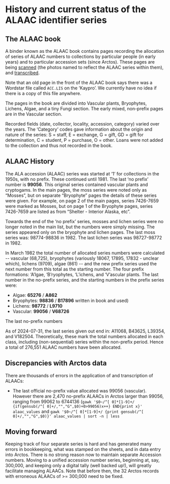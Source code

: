 # History and current status of the ALAAC identifier series

## The ALAAC book

A binder known as the ALAAC book contains pages recording the
allocation of series of ALAAC numbers to collections by particular
people (in early years) and to particular accession sets (since
Arctos).  These pages are being [scanned][1] (the photos named to
reflect the ALAAC series within them), and [transcribed][2].

Note that an old page in the front of the ALAAC book says there was a
Wordstar file called `ACC.LIS` on the ‘Kaypro’. We currently have no
idea if there is a copy of this file anywhere.

The pages in the book are divided into Vascular plants, Bryophytes,
Lichens, Algae, and a tiny Fungi section.  The early mixed,
non-prefix pages are in the Vascular section.

Recorded fields (date, collector, locality, accession, category)
varied over the years. The ‘Category’ codes gave information about the
origin and nature of the series: S = staff, E = exchange, G = gift, GD
= gift for determination, C = student, P = purchase, O = other.  Loans
were not added to the collection and thus not recorded in the book.

## ALAAC History

The ALA accession (ALAAC) series was started at ‘1’ for collections in
the 1950s, with no prefix. These continued until 1981. The last ‘no
prefix’ number is **99056**. This original series contained vascular
plants and cryptogams. In the main pages, the moss series were noted
only as “Mosses”, but on separate “Bryophyte” pages the details of
these series were given. For example, on page 2 of the main pages,
series 7426-7659 were marked as Mosses, but on page 1 of the Bryophyte
pages, series 7426-7659 are listed as from “Shelter - Interior Alaska,
etc”.

Towards the end of the ‘no prefix’ series, mosses and lichen series
were no longer noted in the main list, but the numbers were simply
missing. The series appeared only on the bryophyte and lichen
pages.  The last moss series was: 98774-98836 in 1982.  The last
lichen series was 98727-98772 in 1982.

In March 1982 the total number of allocated series numbers were
calculated -- vascular (68,725), bryophytes (variously 18067, 17895,
17832 - unclear which), lichens (9709), algae (861) -- and the new
prefix series used the next number from this total as the starting
number. The four prefix formations: ‘A’lgae, ‘B’ryophytes, ‘L’ichens,
and ‘V’ascular plants.  The last number in the no-prefix series, and
the starting numbers in the prefix series were:

 * Algae: **65276** /  **A862**
 * Bryophytes: **98836** / **B17896**
   written in book and used)
 * Lichens: **98772** / **L9710**   
 * Vascular: **99056** / **V68726**
 
The last no-prefix numbers

As of 2024-07-31, the last series given out end in: A11068, B43625,
L39354, and V182504. Theoretically, these mark the total numbers
allocated in each class, including (non-sequential) series within the
non-prefix period. Hence a total of 276,551 ALAAC numbers have been
allocated.

## Discrepancies with Arctos data
 
There are thousands of errors in the application of and transcription
of ALAACs:

 * The last official no-prefix value allocated was 99056
   (vascular). However there are 2,470 no-prefix ALAACs in Arctos
   larger than 99056, ranging from 99062 to 6744136 (`gawk
   '$0~/^[ 0]*[1-9]+/ {if(gensub(/^[ 0]+/,"","G",$0)+0>99056)x++}
   END{print x}' alaac_values` and `gawk '$0~/^[ 0]*[1-9]+/ {print
   gensub(/^[ 0]+/,"","G",$0)}' alaac_values | sort -n | less`
 
## Moving forward

Keeping track of four separate series is hard and has generated many
errors in bookkeeping, what was stamped on the sheets, and in data
entry into Arctos. There is no strong reason now to maintain separate
Accession numbers. Moving to a unified accession number series,
beginning at, say, 300,000, and keeping only a digital tally (well
backed up!), will greatly facilitate managing ALAACs.  Note that
before then, the 32 Arctos records with erroneous ALAACs of >= 300,000
need to be fixed.
   
[1]: https://drive.google.com/drive/u/0/folders/18aIDJoriQS0e5jXET8qsaONnsi1P_kup
[2]: https://docs.google.com/spreadsheets/d/1S9LbdYfRegjyaFLVTWbc-Mk2qiBk-X__Mb6NYavRxaM
